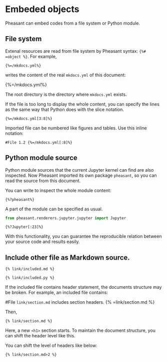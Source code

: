 # Embeded objects

Pheasant can embed codes from a file system or Python module.

## File system

Extenal resources are read from file system by Pheasant syntax: `{%# =object %}`. For example,

~~~
{%=/mkdocs.yml%}
~~~

writes the content of the real `mkdocs.yml` of this document:

{%=/mkdocs.yml%}

The root directory is the directory where `mkdocs.yml` exists.

If the file is too long to display the whole content, you can specify the lines as the same way that Python does with the slice notation.

~~~copy
{%=/mkdocs.yml[3:8]%}
~~~

Imported file can be numbered like figures and tables. Use this inline notation:

~~~copy
#File 1.2 {%=/mkdocs.yml[:8]%}
~~~

## Python module source

Python module sources that the current Jupyter kernel can find are also inspected. Now Pheasant imported its own package `pheasant`, so you can read the source from this document.

You can write to inspect the whole module content:

~~~copy
{%?pheasant%}
~~~

A part of the module can be specified as usual.

```python
from pheasant.renderers.jupyter.jupyter import Jupyter
```

~~~copy
{%?Jupyter[:23]%}
~~~

With this functionality, you can guarantee the reproducible relation between your source code and results easily.

## Include other file as Markdown source.

~~~copy
{% link/included.md %}
~~~

~~~copy
{% link/included.py %}
~~~

If the included file contains header statement, the documents structure may be broken. For example, an included file contains:

#File <code>link/section.md</code> includes section headers. {% =link/section.md %}

Then,

~~~copy
{% link/section.md %}
~~~

Here, a new `<h1>` section starts. To maintain the document structure, you can shift the header level like this.

You can shift the level of headers like below:

~~~copy
{% link/section.md>2 %}
~~~

